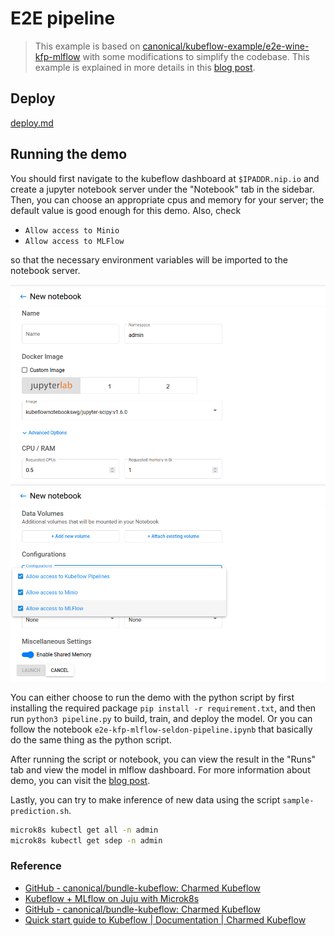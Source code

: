 # E2E pipeline

> This example is based on [canonical/kubeflow-example/e2e-wine-kfp-mlflow](https://github.com/canonical/kubeflow-examples/tree/main/e2e-wine-kfp-mlflow)
> with some modifications to simplify the codebase. This example is explained
> in more details in this [blog post](https://ubuntu.com/blog/mlops-pipeline-with-mlflow-seldon-core-and-kubeflow-pipelines).

## Deploy

[deploy.md](./deploy.md)


## Running the demo

You should first navigate to the kubeflow dashboard at `$IPADDR.nip.io` and
create a jupyter notebook server under the "Notebook" tab in the sidebar. Then,
you can choose an appropriate cpus and memory for your server; the
default value is good enough for this demo. Also, check

- `Allow access to Minio`
- `Allow access to MLFlow`

so that the necessary environment variables will be imported to the notebook
server.

![Create notebook server - 1](./assets/create_server_1.png)
![Create notebook server - 2](./assets/create_server_2.png)

You can either choose to run the demo with the python script by first installing
the required package `pip install -r requirement.txt`, and then run `python3
pipeline.py` to build, train, and deploy the model. Or you can follow the
notebook `e2e-kfp-mlflow-seldon-pipeline.ipynb` that basically do the same thing
as the python script.

After running the script or notebook, you can view the result in the "Runs" tab
and view the model in mlflow dashboard. For more information about demo, you can
visit the [blog
post](https://ubuntu.com/blog/mlops-pipeline-with-mlflow-seldon-core-and-kubeflow-pipelines).

Lastly, you can try to make inference of new data using the script `sample-prediction.sh`.

```sh
microk8s kubectl get all -n admin
microk8s kubectl get sdep -n admin
```


### Reference

* [GitHub - canonical/bundle-kubeflow: Charmed Kubeflow](https://github.com/canonical/bundle-kubeflow)
* [Kubeflow + MLflow on Juju with Microk8s](https://github.com/canonical/mlflow-operator)
* [GitHub - canonical/bundle-kubeflow: Charmed Kubeflow](https://github.com/canonical/bundle-kubeflow)
* [Quick start guide to Kubeflow | Documentation | Charmed Kubeflow](https://charmed-kubeflow.io/docs/quickstart)

